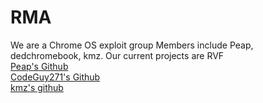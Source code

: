 # RMA
We are a Chrome OS exploit group
Members include Peap, dedchromebook, kmz.
Our current projects are RVF             
[Peap's Github](https://github.com/Peapgit)  
[CodeGuy271's Github](https://github.com/codeguy271)  
[kmz's github](https://github.com/kmzheng10)
